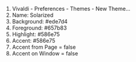 1. Vivaldi - Preferences - Themes - New Theme...
2. Name: Solarized
3. Background: #ede7d4
4. Foreground: #657b83
5. Highlight: #586e75
6. Accent: #586e75
7. Accent from Page = false
8. Accent on Window = false
